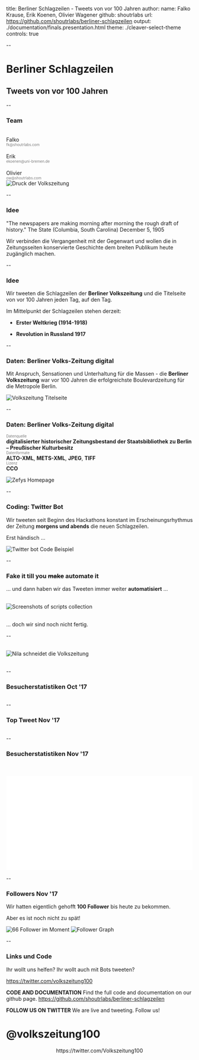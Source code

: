 title: Berliner Schlagzeilen - Tweets von vor 100 Jahren
author:
	name: Falko Krause, Erik Koenen, Olivier Wagener
	github: shoutrlabs
	url: https://github.com/shoutrlabs/berliner-schlagzeilen
output: ./documentation/finals.presentation.html
theme: ./cleaver-select-theme
controls: true

--

# Berliner Schlagzeilen

## Tweets von vor 100 Jahren

--
### Team
<div class="left">
	<div>&nbsp;</div>
	Falko <br><span class="smalldec">fk@shoutrlabs.com</span><br><br>
	Erik <br><span class="smalldec">ekoenen@uni-bremen.de</span><br><br>
	Olivier <br><span class="smalldec">ow@shoutrlabs.com</span>
</div>
<div class="right">
	<img src="img/Volkszeitung.real.print.jpg" alt="Druck der Volkszeitung">
</div>

--
### Idee
"The newspapers are making morning after morning the rough draft of history."
The State (Columbia, South Carolina) December 5, 1905

Wir verbinden die Vergangenheit mit der Gegenwart und wollen die in Zeitungsseiten konservierte Geschichte dem breiten Publikum heute zugänglich machen.

--
### Idee
<style>
	ul {
		padding: 0px 0 0 27px;
	}
</style>
Wir tweeten die Schlagzeilen der **Berliner Volkszeitung** und die Titelseite von vor 100 Jahren jeden Tag, auf den Tag.

Im Mittelpunkt der Schlagzeilen stehen derzeit:
- **Erster Weltkrieg (1914-1918)**

- **Revolution in Russland 1917**

--
### Daten: Berliner Volks-Zeitung digital
Mit Anspruch, Sensationen und Unterhaltung für die Massen - die **Berliner Volkszeitung** war vor 100 Jahren die erfolgreichste Boulevardzeitung für die Metropole Berlin.

<img src="img/1917-11-01.0.png" alt="Volkszeitung Titelseite">


--
### Daten: Berliner Volks-Zeitung digital
<style>
	.smalldec {
		font-size: 0.7em;
		color: #7a7a7a;
		margin-top: 0;
	}
</style>

<span class="smalldec">Datenquelle</span><br>
**digitalisierter historischer Zeitungsbestand der Staatsbibliothek zu Berlin – Preußischer Kulturbesitz**<br>
<span class="smalldec">Datenformate</span><br>
**ALTO-XML**, **METS-XML**, **JPEG**, **TIFF**<br>
<span class="smalldec">Lizenz</span><br>
**CCO**

<img src="img/zefys.homepage.png" alt="Zefys Homepage">

--
### Coding: Twitter Bot
Wir tweeten seit Beginn des Hackathons konstant im Erscheinungsrhythmus der Zeitung **morgens und abends** die neuen Schlagzeilen.

Erst händisch …

<img src="img/code.example.png" alt="Twitter bot Code Beispiel">

--
### Fake it till you ~~make~~ automate it
 … und dann haben wir das Tweeten immer weiter **automatisiert** …

<div>&nbsp;</div>
<img src="img/our-scripts.png" alt="Screenshots of scripts collection">
<div>&nbsp;</div>

… doch wir sind noch nicht fertig.

--
<div>&nbsp;</div>
<img src="img/nila-cuts-berliner-volkszeitung.jpg" alt="Nila schneidet die Volkszeitung">
<div>&nbsp;</div>


--
### Besucherstatistiken Oct '17
<img src="img/summary.oct17.png" alt="">

--
### Top Tweet Nov '17
<img src="img/top-tweet.oct17.png" alt="">

--
### Besucherstatistiken Nov '17
<div>&nbsp;</div>
<div>&nbsp;</div>
<div style="background: white; width: 100%; height: 254px;">
	<div class="left">
		<img src="img/impressions.png" alt="">
	</div>
	<div class="right">
		<img src="img/mentions.png" alt="">
	</div>
</div>

--
### Followers Nov '17
Wir hatten eigentlich gehofft **100 Follower** bis heute zu bekommen.

Aber es ist noch nicht zu spät!

<img src="img/follower.number.png" alt="66 Follower im Moment">
<img src="img/followers.png" alt="Follower Graph">

--
### Links und Code
Ihr wollt uns helfen? Ihr wollt auch mit Bots tweeten?

https://twitter.com/volkszeitung100

**CODE AND DOCUMENTATION**
Find the full code and documentation on our github page.
https://github.com/shoutrlabs/berliner-schlagzeilen

**FOLLOW US ON TWITTER**
We are live and tweeting. Follow us!

# @volkszeitung100

<div style="text-align: center;">
https://twitter.com/Volkszeitung100
</div>
